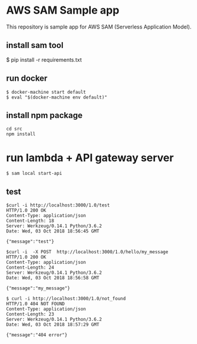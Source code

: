 # AWS SAM Sample app
This repository is sample app for AWS SAM (Serverless Application Model).

## install sam tool

$ pip install -r requirements.txt

## run docker

```
$ docker-machine start default
$ eval "$(docker-machine env default)"
```

## install npm package

```
cd src
npm install
```

# run lambda + API gateway server

```
$ sam local start-api
```

## test 
```
$curl -i http://localhost:3000/1.0/test
HTTP/1.0 200 OK
Content-Type: application/json
Content-Length: 18
Server: Werkzeug/0.14.1 Python/3.6.2
Date: Wed, 03 Oct 2018 18:56:45 GMT

{"message":"test"}
```



```
$curl -i  -X POST  http://localhost:3000/1.0/hello/my_message
HTTP/1.0 200 OK
Content-Type: application/json
Content-Length: 24
Server: Werkzeug/0.14.1 Python/3.6.2
Date: Wed, 03 Oct 2018 18:56:58 GMT

{"message":"my_message"} 
```


```
$ curl -i http://localhost:3000/1.0/not_found
HTTP/1.0 404 NOT FOUND
Content-Type: application/json
Content-Length: 23
Server: Werkzeug/0.14.1 Python/3.6.2
Date: Wed, 03 Oct 2018 18:57:29 GMT

{"message":"404 error"}
```

